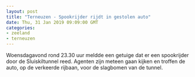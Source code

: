 ```yaml
---
layout: post
title: "Terneuzen - Spookrijder rijdt in gestolen auto"
date: Thu, 31 Jan 2019 09:09:00 GMT
categories: 
- zeeland 
- terneuzen 
---
```


Woensdagavond rond 23.30 uur meldde een getuige dat er een spookrijder door de Sluiskiltunnel reed. Agenten zijn meteen gaan kijken en troffen de auto, op de verkeerde rijbaan, voor de slagbomen van de tunnel.
